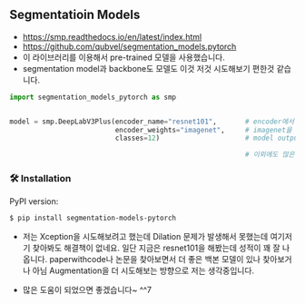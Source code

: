## Segmentatioin Models
- https://smp.readthedocs.io/en/latest/index.html
- https://github.com/qubvel/segmentation_models.pytorch
- 이 라이브러리를 이용해서 pre-trained 모델을 사용했습니다.
- segmentation model과 backbone도 모델도 이것 저것 시도해보기 편한것 같습니다.

```python
import segmentation_models_pytorch as smp


model = smp.DeepLabV3Plus(encoder_name="resnet101",       # encoder에서 사용할 모델을 선택하는 파라미터 입니다 공홈에 가시면 더 많은 모델을 찾아 볼 수 있습니다.
                          encoder_weights="imagenet",     # imagenet을 사용해서 pre-train 된 weight를 불러오는 파라미터 입니다.
                          classes=12)                     # model output을 설정하는 파라미터 입니다.

                                                          # 이외에도 많은 파라미터가 있습니다 자세한 건 공홈이나 github에서 확인해 주세요.
```


### 🛠 Installation <a name="installation"></a>
PyPI version:
```bash
$ pip install segmentation-models-pytorch
````

- 저는 Xception을 시도해보려고 했는데 Dilation 문제가 발생해서 못했는데 여기저기 찾아봐도 해결책이 없네요. 일단 지금은 resnet101을 해봤는데 성적이 꽤 잘 나옵니다. paperwithcode나 논문을 찾아보면서 더 좋은 백본 모델이 있나 찾아보거나 아님 Augmentation을 더 시도해보는 방향으로 저는 생각중입니다.

- 많은 도움이 되었으면 좋겠습니다~ ^^7


